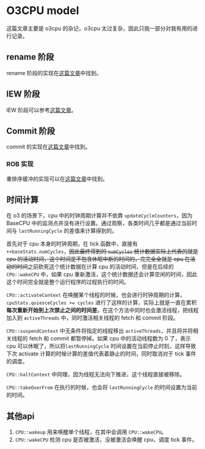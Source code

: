# O3CPU model

这篇文章主要是 o3cpu 的杂记，o3cpu 太过复杂，因此只挑一部分对我有用的进行记录。

## rename 阶段

rename 阶段的实现在[这篇文章](../gem5src/cpu/o3/rename.md)中找到。

## IEW 阶段

IEW 阶段可以参考[这篇文章](../gem5src/cpu/o3/iew.md)。

## Commit 阶段

commit 的实现在[这篇文章](../gem5src/cpu/o3/commit.md)中找到。

### ROB 实现

重排序缓冲的实现可以在[这篇文章](../gem5src/cpu/o3/rob.md)中找到。

## 时间计算

在 o3 的场景下，cpu 中的时钟周期计算并不依靠 `updateCycleCounters`，因为 BaseCPU 中的监测点并没有进行设置。通过观察，各类时间几乎都是通过当前时间与 `lastRunningCycle` 的差值来计算得到的。

首先对于 cpu 本身的时钟周期，在 tick 函数中，直接有 `++baseStats.numCycles`，~~因此最终得到的 `numCycles` 统计数据实际上代表的就是 cpu 的活动时间，这个时间是不包含休眠中断的时间的，完完全全就是 cpu 在活动的时间~~之前砍死这个统计数据在计算 cpu 的活动时间，但是在后续的 `CPU::wakeCPU` 中，如果 cpu 重新激活，这个统计数据还会计算空闲的时间，因此这个时间完全就是整个运行程序的过程执行的时间。

`CPU::activateContext` 在唤醒某个线程的时候，也会进行时钟周期的计算，`cpuStats.quiesceCycles += cycles` 进行了这样的计算，实际上就是一直在累积**每次重新开始到上次禁止之间的时间差**。在这个方法中同时也会激活线程，把线程加入到 `activeThreads` 中，同时激活相关线程的 fetch 和 commit 阶段。

`CPU::suspendContext` 中无条件将指定的线程移出 `activeThreads`，并且将并将相关线程的 fetch 和 commit 都暂停掉。如果 cpu 中的活动线程数为 0 了，表示 cpu 可以休眠了，所以将`lastRunningCycle` 时间设置在当前停止时刻，这样导致下次 activate 计算的时候计算的差值代表着静止的时间，同时取消对于 tick 事件的调度。

`CPU::haltContext` 中同理，因为线程无法向下推进，这个线程直接被移除。

`CPU::takeOverFrom` 在执行的时候，也会将 `lastRunningCycle` 的时间设置为当前的时间。

## 其他api

1. `CPU::wakeup` 用来唤醒单个线程，在其中会调用 `CPU::wakeCPU`。
2. `CPU::wakeCPU` 检测 cpu 是否被激活，没被激活会唤醒 cpu，调度 tick 事件。
